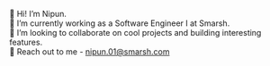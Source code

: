 👋 Hi! I’m Nipun. <br>
🌱 I’m currently working as a Software Engineer I at Smarsh. <br>
💞️ I’m looking to collaborate on cool projects and building interesting features. <br>
👀 Reach out to me - nipun.01@smarsh.com

<!--
**Nipun-Smarsh/Nipun-Smarsh** is a ✨ _special_ ✨ repository because its `README.md` (this file) appears on your GitHub profile.

Here are some ideas to get you started:

- 🔭 I’m currently working on ...
- 🌱 I’m currently learning ...
- 👯 I’m looking to collaborate on ...
- 🤔 I’m looking for help with ...
- 💬 Ask me about ...
- 📫 How to reach me: ...
- 😄 Pronouns: ...
- ⚡ Fun fact: ...
-->

